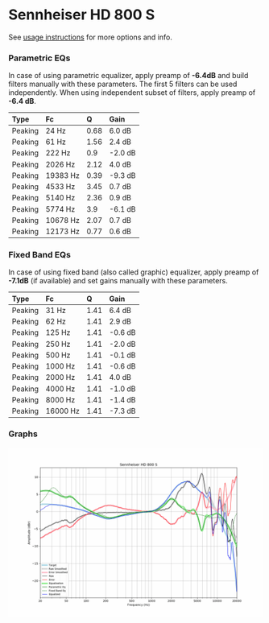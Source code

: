 # Sennheiser HD 800 S
See [usage instructions](https://github.com/jaakkopasanen/AutoEq#usage) for more options and info.

### Parametric EQs
In case of using parametric equalizer, apply preamp of **-6.4dB** and build filters manually
with these parameters. The first 5 filters can be used independently.
When using independent subset of filters, apply preamp of **-6.4 dB**.

| Type    | Fc       |    Q | Gain    |
|:--------|:---------|:-----|:--------|
| Peaking | 24 Hz    | 0.68 | 6.0 dB  |
| Peaking | 61 Hz    | 1.56 | 2.4 dB  |
| Peaking | 222 Hz   | 0.9  | -2.0 dB |
| Peaking | 2026 Hz  | 2.12 | 4.0 dB  |
| Peaking | 19383 Hz | 0.39 | -9.3 dB |
| Peaking | 4533 Hz  | 3.45 | 0.7 dB  |
| Peaking | 5140 Hz  | 2.36 | 0.9 dB  |
| Peaking | 5774 Hz  | 3.9  | -6.1 dB |
| Peaking | 10678 Hz | 2.07 | 0.7 dB  |
| Peaking | 12173 Hz | 0.77 | 0.6 dB  |

### Fixed Band EQs
In case of using fixed band (also called graphic) equalizer, apply preamp of **-7.1dB**
(if available) and set gains manually with these parameters.

| Type    | Fc       |    Q | Gain    |
|:--------|:---------|:-----|:--------|
| Peaking | 31 Hz    | 1.41 | 6.4 dB  |
| Peaking | 62 Hz    | 1.41 | 2.9 dB  |
| Peaking | 125 Hz   | 1.41 | -0.6 dB |
| Peaking | 250 Hz   | 1.41 | -2.0 dB |
| Peaking | 500 Hz   | 1.41 | -0.1 dB |
| Peaking | 1000 Hz  | 1.41 | -0.6 dB |
| Peaking | 2000 Hz  | 1.41 | 4.0 dB  |
| Peaking | 4000 Hz  | 1.41 | -1.0 dB |
| Peaking | 8000 Hz  | 1.41 | -1.4 dB |
| Peaking | 16000 Hz | 1.41 | -7.3 dB |

### Graphs
![](./Sennheiser%20HD%20800%20S.png)
